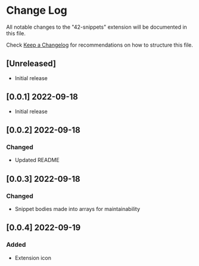 # Change Log

All notable changes to the "42-snippets" extension will be documented in this file.

Check [Keep a Changelog](http://keepachangelog.com/) for recommendations on how to structure this file.

## [Unreleased]

- Initial release

## [0.0.1] 2022-09-18
- Initial release

## [0.0.2] 2022-09-18
### Changed
- Updated README

## [0.0.3] 2022-09-18
### Changed
- Snippet bodies made into arrays for maintainability

## [0.0.4] 2022-09-19
### Added
- Extension icon